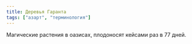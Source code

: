 ```yaml
---
title: Деревья Гаранта
tags: ["азарт", "терминология"]
---
```


Магические растения в оазисах, плодоносят кейсами раз в 77 дней.